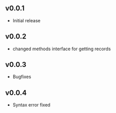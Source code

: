 ## v0.0.1

* Initial release

## v0.0.2

* changed methods interface for getting records

## v0.0.3

* Bugfixes

## v0.0.4

* Syntax error fixed
